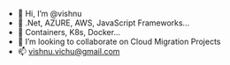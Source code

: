 - 👋 Hi, I’m @vishnu
- 👀 .Net, AZURE, AWS, JavaScript Frameworks...
- 🌱 Containers, K8s, Docker...
- 💞️ I’m looking to collaborate on Cloud Migration Projects
- 📫 vishnu.vichu@gmail.com
<!---
vishnudassoman/vishnudassoman is a ✨ special ✨ repository because its `README.md` (this file) appears on your GitHub profile.
You can click the Preview link to take a look at your changes.
--->
